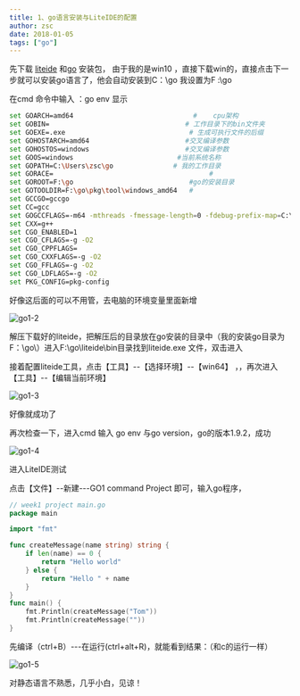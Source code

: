 ```yaml
---
title: 1、go语言安装与LiteIDE的配置
author: zsc
date: 2018-01-05
tags: ["go"]
---
```


先下载 [liteide](https://sourceforge.net/projects/liteide/?source=typ_redirect) 和[go](https://www.golangtc.com/download) 安装包， 由于我的是win10 ，直接下载win的，直接点击下一步就可以安装go语言了，他会自动安装到C：\go 我设置为F :\go





在cmd 命令中输入 ：go env  显示

```bash
set GOARCH=amd64                			  #    cpu架构   
set GOBIN=                              	# 工作目录下的bin文件夹  
set GOEXE=.exe                    			 # 生成可执行文件的后缀  
set GOHOSTARCH=amd64           	  	  		#交叉编译参数  
set GOHOSTOS=windows          			  	#交叉编译参数   
set GOOS=windows          				  #当前系统名称  
set GOPATH=C:\Users\zsc\go    			 # 我的工作目录  
set GORACE=                           			  #  
set GOROOT=F:\go		                   	 #go的安装目录  
set GOTOOLDIR=F:\go\pkg\tool\windows_amd64   #   
set GCCGO=gccgo  
set CC=gcc  
set GOGCCFLAGS=-m64 -mthreads -fmessage-length=0 -fdebug-prefix-map=C:\Users\zsc\AppData\Local\Temp\go-build974907835=/tmp/go-build -gno-record-gcc-switches
set CXX=g++  
set CGO_ENABLED=1   
set CGO_CFLAGS=-g -O2  
set CGO_CPPFLAGS=  
set CGO_CXXFLAGS=-g -O2  
set CGO_FFLAGS=-g -O2  
set CGO_LDFLAGS=-g -O2  
set PKG_CONFIG=pkg-config  
```

好像这后面的可以不用管，去电脑的环境变量里面新增

![go1-2](https://cdn.jsdelivr.net/gh/zscmmm/imgs2208save@master/img/go1-2.png)

解压下载好的liteide，把解压后的目录放在go安装的目录中（我的安装go目录为F：\go\）进入F:\go\liteide\bin目录找到liteide.exe 文件，双击进入

接着配置liteide工具，点击【工具】--【选择环境】--【win64】 ，，再次进入【工具】--【编辑当前环境】

![go1-3](https://cdn.jsdelivr.net/gh/zscmmm/imgs2208save@master/img/go1-3.png)

好像就成功了

 再次检查一下，进入cmd 输入 go env 与go version，go的版本1.9.2，成功

![go1-4](https://cdn.jsdelivr.net/gh/zscmmm/imgs2208save@master/img/go1-4.png)

进入LiteIDE测试

点击【文件】--新建---GO1 command Project   即可，输入go程序，

```go
// week1 project main.go
package main

import "fmt"

func createMessage(name string) string {
	if len(name) == 0 {
		return "Hello world"
	} else {
		return "Hello " + name
	}
}
func main() {
	fmt.Println(createMessage("Tom"))
	fmt.Println(createMessage(""))
}

```

先编译（ctrl+B）---在运行(ctrl+alt+R)，就能看到结果：（和c的运行一样）

![go1-5](https://cdn.jsdelivr.net/gh/zscmmm/imgs2208save@master/img/go1-5.png)

对静态语言不熟悉，几乎小白，见谅！
